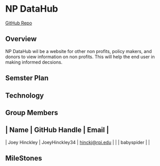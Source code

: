 # NP DataHub
[GitHub Repo](https://github.com/babyspider/NP_DataHub/) <br /> 

## Overview

NP DataHub wil be a website for other non profits, policy makers, and donors to view information on non profits. This will help the end user in making informed decsions. 
<br />

## Semster Plan

## Technology

## Group Members
| Name	| GitHub Handle	| Email |
---
| Joey Hinckley | JoeyHinckley34 | hinckj@rpi.edu |
| | babyspider | |


## MileStones 
